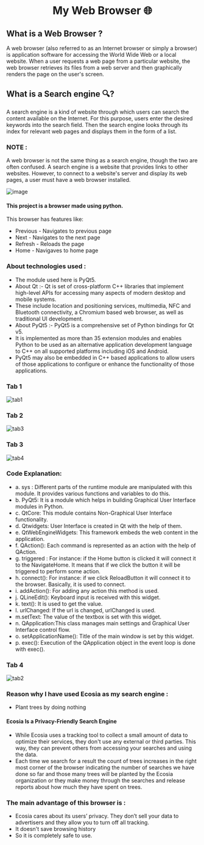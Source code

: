 # <h1 align="center"> My Web Browser 🌐</h1>

## What is a Web Browser ?
A web browser (also referred to as an Internet browser or simply a browser) is application software for accessing the World Wide Web or a local website. When a user requests a web page from a particular website, the web browser retrieves its files from a web server and then graphically renders the page on the user's screen.

## What is a Search engine 🔍?
A search engine is a kind of website through which users can search the content available on the Internet. For this purpose, users enter the desired keywords into the search field. Then the search engine looks through its index for relevant web pages and displays them in the form of a list.

### NOTE :
A web browser is not the same thing as a search engine, though the two are often confused. A search engine is a website that provides links to other websites. However, to connect to a website's server and display its web pages, a user must have a web browser installed.

![image](https://user-images.githubusercontent.com/104165177/191278259-052adddb-7319-462f-96ed-fb63cb8a7332.png)

#### This project is a browser made using python.
This browser has features like:
- Previous - Navigates to previous page
- Next - Navigates to the next page
- Refresh - Reloads the page
- Home - Navigaves to home page
### About technologies used :
- The module used here is PyQt5.
-  About Qt :- Qt is set of cross-platform C++ libraries that implement high-level APIs for accessing many aspects of modern desktop and mobile systems. 
-  These include location and positioning services, multimedia, NFC and Bluetooth connectivity, a Chromium based web browser, as well as traditional UI development.
-  About PyQt5 :- PyQt5 is a comprehensive set of Python bindings for Qt v5. 
-  It is implemented as more than 35 extension modules and enables Python to be used as an alternative application development language to C++ on all supported platforms including iOS and Android. 
-  PyQt5 may also be embedded in C++ based applications to allow users of those applications to configure or enhance the functionality of those applications.
 
### Tab 1
![tab1](https://user-images.githubusercontent.com/104165177/191575462-6b807a05-4f3b-4fc0-9e5e-6cda594c6892.png)
### Tab 2
![tab3](https://user-images.githubusercontent.com/104165177/191575527-1c0b6bcc-7e2e-4d28-ad9b-711fa1d92365.png) 
### Tab 3
![tab4](https://user-images.githubusercontent.com/104165177/191577454-dd9d295d-47b3-42df-bb6a-b53a5656046e.png)
### Code Explanation:
- a. sys : Different parts of the runtime module are manipulated with this module. It provides various functions and variables to do this.
- b. PyQt5: It is a module which helps in building Graphical User Interface modules in Python.
- c. QtCore: This module contains Non-Graphical User Interface functionality.
- d. Qtwidgets: User Interface is created in Qt with the help of them.
- e. QtWebEngineWidgets: This framework embeds the web content in the application.
- f. QAction(): Each command is represented as an action with the help of QAction.
- g. triggered : For instance: if the Home button is clicked it will connect it to the NavigateHome. It means that if we click the button it will be triggered to perform some action.
- h. connect(): For instance: if we click ReloadButton it will connect it to the browser. Basically, it is used to connect.
- i. addAction(): For adding any action this method is used.
- j. QLineEdit(): Keyboard input is received with this widget.
- k. text(): It is used to get the value.
- l. urlChanged: If the url is changed, urlChanged is used.
- m.setText: The value of the textbox is set with this widget.
- n. QApplication:This class manages main settings and Graphical User Interface control flow.
- o. setApplicationName(): Title of the main window is set by this widget.
- p. exec(): Execution of the QApplication object in the event loop is done with exec().
### Tab 4
![tab2](https://user-images.githubusercontent.com/104165177/191575492-e9831165-2f42-40c1-a928-6fdc1014966b.png)

### Reason why I have used Ecosia as my search engine :
- Plant trees by doing nothing
#### Ecosia Is a Privacy-Friendly Search Engine

- While Ecosia uses a tracking tool to collect a small amount of data to optimize their services, they don't use any external or third parties. This way, they can prevent others from accessing your searches and using the data.
- Each time we search for a result the count of trees increases in the right most corner of the browser indicating the number of searches we have done so far and those many trees will be planted by the Ecosia organization or they make money through the searches and release reports about how much they have spent on trees.


### The main advantage of this browser is :

- Ecosia cares about its users’ privacy. They don’t sell your data to advertisers and they allow you to turn off all tracking.
- It doesn't save browsing history
- So it is completely safe to use.
